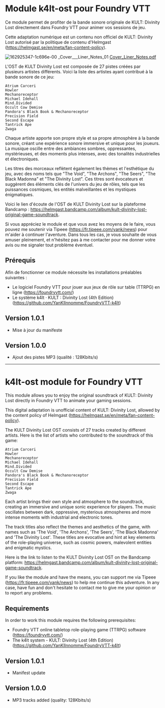 # Module k4lt-ost pour Foundry VTT

Ce module permet de profiter de la bande sonore originale de KULT: Divinity Lost directement dans Foundry VTT pour animer vos sessions de jeu.

Cette adaptation numérique est un contenu non officiel de KULT: Divinity Lost autorisé par la politique de contenu d'Helmgast (https://helmgast.se/en/meta/fan-content-policy).

![162925347-1c696e-00 _Cover___Liner_Notes_01](https://user-images.githubusercontent.com/100078854/221789833-249a6465-e8c9-4c4c-8440-0c3408796639.png)
[Cover_Liner_Notes.pdf](https://github.com/YanKlInnomme/FoundryVTT-k4lt-ost/files/10847785/162925347-1c696e-00._Cover___Liner_Notes.pdf)

L'OST de KULT Divinity Lost est composée de 27 pistes créées par plusieurs artistes différents. Voici la liste des artistes ayant contribué à la bande sonore de ce jeu:
 
    Atrium Carceri
    Howler
    Mechanoreceptor
    Michael Idehall
    Mind.Divided
    Occult Cow Demise
    Pandora's Black Book & Mechanoreceptor
    Precision Field
    Second Escape
    Tantrick Ape
    Zwaga

Chaque artiste apporte son propre style et sa propre atmosphère à la bande sonore, créant une expérience sonore immersive et unique pour les joueurs. La musique oscille entre des ambiances sombres, oppressantes, mystérieuses, et des moments plus intenses, avec des tonalités industrielles et électroniques.

Les titres des morceaux reflètent également les thèmes et l'esthétique du jeu, avec des noms tels que "The Void", "The Archons", "The Seers", "The Black Madonna" et "The Divinity Lost". Ces titres sont évocateurs et suggèrent des éléments clés de l'univers du jeu de rôles, tels que les puissances cosmiques, les entités malveillantes et les mystiques énigmatiques.

Voici le lien d'écoute de l'OST de KULT Divinity Lost sur la plateforme Bandcamp : https://helmgast.bandcamp.com/album/kult-divinity-lost-original-game-soundtrack.

Si vous appréciez le module et que vous avez les moyens de le faire, vous pouvez me soutenir via Tipeee (https://fr.tipeee.com/yank/news) pour m'aider à continuer l'aventure. Dans tous les cas, je vous souhaite de vous amuser pleinement, et n'hésitez pas à me contacter pour me donner votre avis ou me signaler tout problème éventuel.

## Prérequis

Afin de fonctionner ce module nécessite les installations préalables suivantes :
 * Le logiciel Foundry VTT pour jouer aux jeux de rôle sur table (TTRPG) en ligne (https://foundryvtt.com/)
 * Le système k4lt · KULT : Divinity Lost (4th Edition) (https://github.com/YanKlInnomme/FoundryVTT-k4lt)


## Version 1.0.1

 * Mise à jour du manifeste

## Version 1.0.0

 * Ajout des pistes MP3 (qualité : 128Kbits/s)

 ---------------------------------------------------------------------

 # k4lt-ost module for Foundry VTT

This module allows you to enjoy the original soundtrack of KULT: Divinity Lost directly in Foundry VTT to animate your gaming sessions.

This digital adaptation is unofficial content of KULT: Divinity Lost, allowed by the content policy of Helmgast (https://helmgast.se/en/meta/fan-content-policy).

The KULT Divinity Lost OST consists of 27 tracks created by different artists. Here is the list of artists who contributed to the soundtrack of this game:

    Atrium Carceri
    Howler
    Mechanoreceptor
    Michael Idehall
    Mind.Divided
    Occult Cow Demise
    Pandora's Black Book & Mechanoreceptor
    Precision Field
    Second Escape
    Tantrick Ape
    Zwaga

Each artist brings their own style and atmosphere to the soundtrack, creating an immersive and unique sonic experience for players. The music oscillates between dark, oppressive, mysterious atmospheres and more intense moments with industrial and electronic tones.

The track titles also reflect the themes and aesthetics of the game, with names such as 'The Void', 'The Archons', 'The Seers', 'The Black Madonna' and 'The Divinity Lost'. These titles are evocative and hint at key elements of the role-playing universe, such as cosmic powers, malevolent entities and enigmatic mystics.

Here is the link to listen to the KULT Divinity Lost OST on the Bandcamp platform: https://helmgast.bandcamp.com/album/kult-divinity-lost-original-game-soundtrack.

If you like the module and have the means, you can support me via Tipeee (https://fr.tipeee.com/yank/news) to help me continue this adventure. In any case, have fun and don't hesitate to contact me to give me your opinion or to report any problems.

## Requirements

In order to work this module requires the following prerequisites:
 * Foundry VTT online tabletop role-playing game (TTRPG) software (https://foundryvtt.com/)
 * The k4lt system - KULT: Divinity Lost (4th Edition) (https://github.com/YanKlInnomme/FoundryVTT-k4lt)

## Version 1.0.1

 * Manifest update

## Version 1.0.0

 * MP3 tracks added (quality: 128Kbits/s)